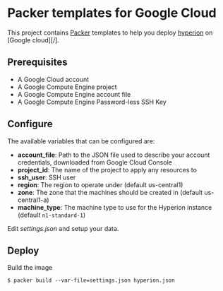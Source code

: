 # Packer templates for Google Cloud

This project contains [Packer][] templates to help you deploy [hyperion][] on [Google cloud][/].

## Prerequisites

* A Google Cloud account
* A Google Compute Engine project
* A Google Compute Engine account file
* A Google Compute Engine Password-less SSH Key

## Configure

The available variables that can be configured are:

* **account_file**: Path to the JSON file used to describe your account credentials, downloaded from Google Cloud Console
* **project_id**: The name of the project to apply any resources to
* **ssh_user**: SSH user
* **region**: The region to operate under (default us-central1)
* **zone**: The zone that the machines should be created in (default us-central1-a)
* **machine_type**: The machine type to use for the Hyperion instance (default `n1-standard-1`)

Edit *settings.json* and setup your data.

## Deploy

Build the image

    $ packer build --var-file=settings.json hyperion.json



[Packer]: https://www.packer.io/
[Google cloud]: https://cloud.google.com

[hyperion]: http://github.com/portefaix/hyperion-rancher
